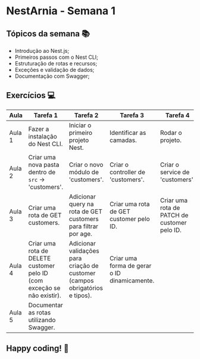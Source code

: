 # NestArnia - Semana 1

## Tópicos da semana 📚

- Introdução ao Nest.js;
- Primeiros passos com o Nest CLI;
- Estruturação de rotas e recursos;
- Exceções e validação de dados;
- Documentação com Swagger;

## Exercícios 💻

| Aula   | Tarefa 1  | Tarefa 2 | Tarefa 3 | Tarefa 4 | Tarefa 5 |
|--|--|--|--|--|--|
| Aula 1 | Fazer a instalação do Nest CLI. | Iniciar o primeiro projeto Nest. | Identificar as camadas. | Rodar o projeto. |
| Aula 2 | Criar uma nova pasta dentro de `src` -> 'customers'. | Criar o novo módulo de 'customers'. | Criar o controller de 'customers'. | Criar o service de 'customers'. | Criar uma rota de criação de customer. |
| Aula 3 | Criar uma rota de GET customers. | Adicionar query na rota de GET customers para filtrar por age. | Criar uma rota de GET customer pelo ID. | Criar uma rota de PATCH de customer pelo ID. | Desafio: Utilizar `parseIntPipe`. |
| Aula 4 | Criar uma rota de DELETE customer pelo ID (com exceção se não existir). | Adicionar validações para criação de customer (campos obrigatórios e tipos). | Criar uma forma de gerar o ID dinamicamente. |
| Aula 5 | Documentar as rotas utilizando Swagger. |

## **Happy coding!** 🚀
